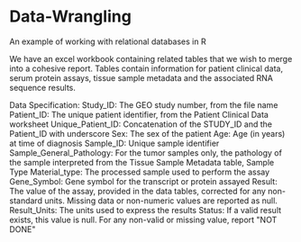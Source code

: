 # Data-Wrangling
An example of working with relational databases in R

We have an excel workbook containing related tables that we wish to merge into a cohesive report. 
Tables contain information for patient clinical data, serum protein assays, tissue sample metadata and the associated RNA sequence results.



Data Specification:
Study_ID: The GEO study number, from the file name
Patient_ID: The unique patient identifier, from the Patient Clinical Data worksheet
Unique_Patient_ID: Concatenation of the STUDY_ID and the Patient_ID with underscore
Sex: The sex of the patient
Age: Age (in years) at time of diagnosis
Sample_ID: Unique sample identifier
Sample_General_Pathology: For the tumor samples only, the pathology of the sample interpreted from the Tissue Sample Metadata table, Sample Type 
Material_type: The processed sample used to perform the assay
Gene_Symbol: Gene symbol for the transcript or protein assayed
Result: The value of the assay, provided in the data tables, corrected for any non-standard units. Missing data or non-numeric values are reported as null.
Result_Units: The units used to express the results
Status: If a valid result exists, this value is null. For any non-valid or missing value, report "NOT DONE"
